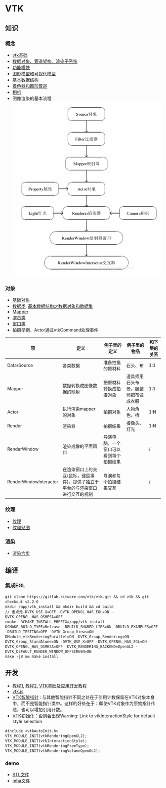 # VTK
## 知识
### 概念
* [vtk基础](https://www.zhihu.com/column/c_1406939506679951360)
* [数据对象、管道架构、渲染子系统](https://blog.csdn.net/charce_you/article/details/93486241)
* [功能模块](https://blog.csdn.net/charce_you/article/details/93486758)
* [图形模型和可视化模型](https://blog.csdn.net/charce_you/article/details/91637379)
* [基本数据结构](https://blog.csdn.net/deepsprings/article/details/107942471)
* [着色器和图形管道](https://blog.csdn.net/charce_you/article/details/91345079)
* [相机](https://blog.csdn.net/charce_you/article/details/91315507)
* 图像渲染的基本流程
![img](../../s/lib/graphics/vtk/vtkpipline.png)

### 对象
* [基础对象](https://blog.csdn.net/charce_you/article/details/93657792)
* [数据类](https://blog.csdn.net/charce_you/article/details/94427418), [基本数据结构之数据对象和数据集](https://blog.csdn.net/webzhuce/article/details/72615468)
* [Mapper](https://blog.csdn.net/charce_you/article/details/94627490)
* [演员类](https://blog.csdn.net/charce_you/article/details/94427411)
* [窗口类](https://blog.csdn.net/charce_you/article/details/93659023)
* 拍摄举例，Actor通过vtkCommand处理事件

| 项 | 定义 | 例子里的定义 | 例子里的物品 | 和下层的关系 |
| - | - | - | - | - |
| Data/Source | 各类数据 | 准备拍摄的原材料 | 石头、布 | 1:1 |
| Mapper | 数据转换成图像数据的映射 | 把原材料转换成拍摄对象 | 道具师用石头布景，服装师把布做成衣服 | 1:1 |
| Actor | 执行渲染mapper的对象 | 拍摄对象 | 人物角色，桥 | 1:N |
| Render | 渲染器 | 拍摄结果 | 摄像头、灯光 | 1:N |
| RenderWindow | 渲染成像的平面窗口 | 导演电脑，一个窗口可以看到每个拍摄结果 |  | / |
| RenderWindowInteractor | 在渲染窗口上的交互(鼠标，键盘事件)，提供了独立于平台的与渲染窗口进行交互的机制 | 导演和每个拍摄结果交互 |  | / |

### 纹理
* [纹理](https://blog.csdn.net/charce_you/article/details/91635577)
* [纹理贴图](https://blog.csdn.net/charce_you/article/details/97948687)

### 渲染
* [渲染六步](https://zhuanlan.zhihu.com/p/375918788)

## 编译
### 集成EGL
```
git clone https://gitlab.kitware.com/vtk/vtk.git && cd vtk && git checkout v8.2.0
mkdir /app/vtk_install && mkdir build && cd build
// 重点是-DVTK_USE_X=OFF -DVTK_OPENGL_HAS_EGL=ON -DVTK_OPENGL_HAS_OSMESA=OFF
cmake -DCMAKE_INSTALL_PREFIX=/app/vtk_install -DCMAKE_BUILD_TYPE=Release -DBUILD_SHARED_LIBS=ON -DBUILD_EXAMPLES=OFF -DBUILD_TESTING=OFF -DVTK_Group_Views=ON -DModule_vtkRenderingParallel=ON -DVTK_Group_Rendering=ON -DVTK_Group_StandAlone=ON -DVTK_USE_X=OFF -DVTK_OPENGL_HAS_EGL=ON -DVTK_OPENGL_HAS_OSMESA=OFF -DVTK_RENDERING_BACKEND=OpenGL2 -DVTK_DEFAULT_RENDER_WINDOW_OFFSCREEN=ON
make -j8 && make install
```

## 开发
* [教程1](https://blog.csdn.net/weixin_41755306/category_11615855.html), [教程2](https://blog.csdn.net/charce_you/category_9016041.html), [VTK基础及应用开发教程](https://blog.csdn.net/www_doling_net/article/details/8763686)
* [vtk.js](https://juejin.cn/post/6854573220121542670)
* [VTK智能指针](https://blog.csdn.net/WU9797/article/details/107854988) : 与其他智能指针不同之处在于引用计数保留在VTK对象本身中，而不是智能指针类中。这样的好处在于：即使VTK对象作为原始指针传递，也可以增加引用计数。
* [VTK初始化](https://blog.csdn.net/shenziheng1/article/details/54838394)：否则会出现Warning: Link to vtkInteractionStyle for default style selection
```
#include <vtkAutoInit.h>
VTK_MODULE_INIT(vtkRenderingOpenGL2);
VTK_MODULE_INIT(vtkInteractionStyle);
VTK_MODULE_INIT(vtkRenderingFreeType);
VTK_MODULE_INIT(vtkRenderingVolumeOpenGL2);
```

### demo
* [STL文件](https://server.php1.cn/detail/vtk_ShiZhan_-_Sh_e1895aa1.html)
* [mha文件](https://codeantenna.com/a/grbNCqaiyt)
